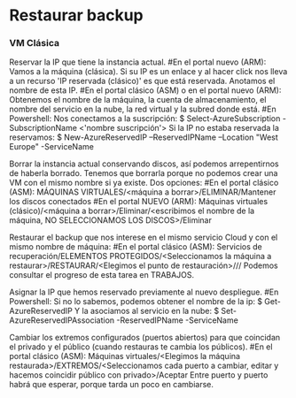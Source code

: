 # Restaurar backup

### VM Clásica

Reservar la IP que tiene la instancia actual.
	#En el portal nuevo (ARM):
		Vamos a la máquina (clásica). Si su IP es un enlace y al hacer click nos lleva a un recurso 'IP reservada (clásico)' es que está reservada.
		Anotamos el nombre de esta IP.
	#En el portal clásico (ASM) o en el portal nuevo (ARM):
		Obtenemos el nombre de la máquina, la cuenta de almacenamiento, el nombre del servicio en la nube, la red virtual y la subred donde está.
	#En Powershell:
		Nos conectamos a la suscripción:
		$ Select-AzureSubscription -SubscriptionName <'nombre suscripción'>
		Si la IP no estaba reservada la reservamos:
		$ New-AzureReservedIP –ReservedIPName <nombreip> –Location "West Europe" -ServiceName 
		
Borrar la instancia actual conservando discos, así podemos arrepentirnos de haberla borrado. Tenemos que borrarla porque no podemos crear una VM con el mismo nombre si ya existe. Dos opciones:
	#En el portal clásico (ASM):
		MÁQUINAS VIRTUALES/<máquina a borrar>/ELIMINAR/Mantener los discos conectados
	#En el portal NUEVO (ARM):
		Máquinas virtuales (clásico)/<máquina a borrar>/Eliminar/<escribimos el nombre de la máquina, NO SELECCIONAMOS LOS DISCOS>/Eliminar
	
Restaurar el backup que nos interese en el mismo servicio Cloud y con el mismo nombre de máquina:
	#En el portal clásico (ASM):
		Servicios de recuperación/ELEMENTOS PROTEGIDOS/<Seleccionamos la máquina a restaurar>/RESTAURAR/<Elegimos el punto de restauración>/<Siguiente>/<Introducimos los datos que anotamos antes>/<Aceptar>
		Podemos consultar el progreso de esta tarea en TRABAJOS.
		
Asignar la IP que hemos reservado previamente al nuevo despliegue.
	#En Powershell:
		Si no lo sabemos, podemos obtener el nombre de la ip:
		$ Get-AzureReservedIP
		Y la asociamos al servicio en la nube:
		$ Set-AzureReservedIPAssociation -ReservedIPName <nombreip> -ServiceName <nombreservicio>
		
Cambiar los extremos configurados (puertos abiertos) para que coincidan el privado y el público (cuando restauras te cambia los públicos).
	#En el portal clásico (ASM):
		Máquinas virtuales/<Elegimos la máquina restaurada>/EXTREMOS/<Seleccionamos cada puerto a cambiar, editar y hacemos coincidir público con privado>/Aceptar
		Entre puerto y puerto habrá que esperar, porque tarda un poco en cambiarse.
